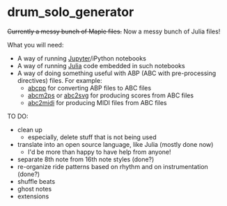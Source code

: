 # drum_solo_generator
 
~~Currently a messy bunch of Maple files.~~  Now a messy bunch of Julia files!

What you will need:
* A way of running [Jupyter]()/iPython notebooks
* A way of running [Julia]() code embedded in such notebooks
* A way of doing something useful with ABP (ABC with pre-processing directives) files.  For example:
     * [abcpp](http://abcplus.sourceforge.net/#abcpp) for converting ABP files to ABC files 
     * [abcm2ps](https://github.com/leesavide/abcm2ps/) or [abc2svg](https://github.com/leesavide/abcm2ps/) for producing scores from ABC files
     * [abc2midi](https://ifdo.ca/~seymour/runabc/top.html) for producing MIDI files from ABC files

TO DO:  
* clean up
     * especially, delete stuff that is not being used
* translate into an open source language, like Julia  (mostly done now)
     * I'd be more than happy to have help from anyone!
* separate 8th note from 16th note styles (done?)
* re-organize ride patterns based on rhythm and on instrumentation (done?)
* shuffle beats
* ghost notes
* extensions
